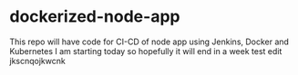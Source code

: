 # dockerized-node-app
This repo will have code for CI-CD of node app using Jenkins, Docker and Kubernetes
I am starting today so hopefully it will end in a week
test edit
jkscnqojkwcnk
